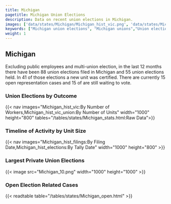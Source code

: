 ```yaml
---
title: Michigan
pagetitle: Michigan Union Elections
description: Data on recent union elections in Michigan.
images: ['data/states/Michigan/Michigan_hist_vic.png', 'data/states/Michigan/Michigan_hist_size.png', 'data/states/Michigan/Michigan_10.png']
keywords: ["Michigan union elections", "Michigan unions","Union elections"]
weight: 1
---
```

##  Michigan

Excluding public employees and multi-union election, in the last 12 months there have been 88 union elections filed in Michigan and 55 union elections held. In 41 of those elections a new unit was certified. There are currently 15 open representation cases and 15 of are still waiting to vote.

### Union Elections by Outcome
{{< nav images="Michigan_hist_vic:By Number of Workers,Michigan_hist_vic_union:By Number of Units" width="1000" height="800" tables="/tables/states/Michigan_stats.html:Raw Data">}}

### Timeline of Activity by Unit Size
{{< nav images="Michigan_hist_filings:By Filing Date,Michigan_hist_elections:By Tally Date" width="1000" height="800" >}}

### Largest Private Union Elections
{{< image src="Michigan_10.png" width="1000" height="1000"  >}}

### Open Election Related Cases
{{< readtable table="/tables/states/Michigan_open.html" >}}

